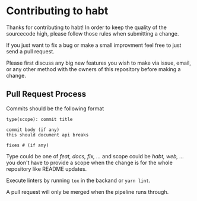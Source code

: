 # Contributing to habt

Thanks for contributing to habt!
In order to keep the quality of the sourcecode high,
please follow those rules when submitting a change.

If you just want to fix a bug or make a small improvment
feel free to just send a pull request.

Please first discuss any big new features you wish to make via issue, email,
or any other method with the owners of this repository before making a change.

## Pull Request Process

Commits should be the following format

```
type(scope): commit title

commit body (if any)
this should document api breaks

fixes # (if any)
```

Type could be one of *feat, docs, fix, ...* and scope could be *habt, web, ...*
you don't have to provide a scope when the change is for the whole repository like README updates.

Execute linters by running `tox` in the backand or `yarn lint`.

A pull request will only be merged when the pipeline runs through.
